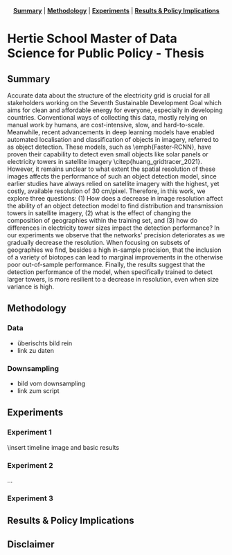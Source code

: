 <p align="center">
<b><a href="#summary">Summary</a></b>
|
<b><a href="#methodology">Methodology</a></b>
|
<b><a href="#experiments">Experiments</a></b>
|
<b><a href="#results">Results & Policy Implications</a></b>
</p>




# Hertie School Master of Data Science for Public Policy - Thesis 

## Summary

Accurate data about the structure of the electricity grid is crucial for all stakeholders working on the Seventh Sustainable Development Goal which aims for clean and affordable energy for everyone, especially in developing countries. Conventional ways of collecting this data, mostly relying on manual work by humans, are cost-intensive, slow, and hard-to-scale. Meanwhile, recent advancements in deep learning models have enabled automated localisation and classification of objects in imagery, referred to as object detection. These models, such as \emph{Faster-RCNN}, have proven their capability to detect even small objects like solar panels or electricity towers in satellite imagery \citep{huang_gridtracer_2021}. However, it remains unclear to what extent the spatial resolution of these images affects the performance of such an object detection model, since earlier studies have always relied on satellite imagery with the highest, yet costly, available resolution of 30 cm/pixel. Therefore, in this work, we explore three questions: (1) How does a decrease in image resolution affect the ability of an object detection model to find distribution and transmission towers in satellite imagery, (2) what is the effect of changing the composition of geographies within the training set, and (3) how do differences in electricity tower sizes impact the detection performance? In our experiments we observe that the networks' precision deteriorates as we gradually decrease the resolution. 
When focusing on subsets of geographies we find, besides a high in-sample precision, that the inclusion of a variety of biotopes can lead to marginal improvements in the otherwise poor out-of-sample performance. Finally, the results suggest that the detection performance of the model, when specifically trained to detect larger towers, is more resilient to a decrease in resolution, even when size variance is high.

## Methodology

### Data

- überischts bild rein
- link zu daten

### Downsampling

- bild vom downsampling
- link zum script


## Experiments

### Experiment 1

\insert timeline image and basic results

### Experiment 2

...

### Experiment 3

## Results & Policy Implications

## Disclaimer
